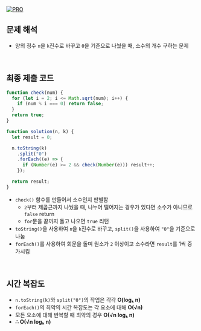 [![PRO]][Link]

## 문제 해석

- 양의 정수 `n`을 `k`진수로 바꾸고 `0`을 기준으로 나눴을 때, 소수의 개수 구하는 문제

<br/>

## 최종 제출 코드

```javascript
function check(num) {
  for (let i = 2; i <= Math.sqrt(num); i++) {
    if (num % i === 0) return false;
  }
  return true;
}

function solution(n, k) {
  let result = 0;

  n.toString(k)
    .split("0")
    .forEach((e) => {
      if (Number(e) >= 2 && check(Number(e))) result++;
    });

  return result;
}
```

- `check()` 함수를 만들어서 소수인지 판별함
  - `2`부터 제곱근까지 나눴을 때, 나누어 떨어지는 경우가 있다면 소수가 아니므로 `false` return
  - `for`문을 끝까지 돌고 나오면 `true` 리턴
- `toString()`을 사용하여 `n`을 `k`진수로 바꾸고, `split()`을 사용하여 `"0"`을 기준으로 나눔
- `forEach()`를 사용하여 회문을 돌며 원소가 `2` 이상이고 소수라면 `result`를 1씩 증가시킴

<br/>

## 시간 복잡도

- `n.toString(k)`와 `split("0")`의 작업은 각각 **O(logₖ n)**
- `forEach()`의 최악의 시간 복잡도는 각 요소에 대해 **O(√n)**
- 모든 요소에 대해 반복할 때 최악의 경우 **O(√n logₖ n)**
- **∴ O(√n logₖ n)**

<!---------------------------------------------------------------------------->

[PRO]: https://github.com/GoSSaChin/algorithm-js/assets/107768516/67c43b52-bc3f-4571-a249-5519021afbb0
[Link]: https://school.programmers.co.kr/learn/courses/30/lessons/92335
